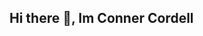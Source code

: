 ## Hi there 👋, Im Conner Cordell

<!--
**Bonnieman222/Bonnieman222** is a ✨ _special_ ✨ repository because its `README.md` (this file) appears on your GitHub profile.

Here are some ideas to get you started:

- 🔭 I’m currently working on Schoolwork.
- 🌱 I’m currently learning Fundamentals of Technology
- 👯 I’m looking to collaborate on nothing at the moment
- 🤔 I’m looking for help with nothing at the moment
- 💬 Ask me about rhytym games🎤🎶
- 📫 How to reach me: Email me at connercordell0907@gmail.com🗣
- ⚡ Fun fact: Your fingers are made of finger🗿
- 🤯 Sleep is for those who sleep 🤯   
    🦾🥔🦾    
      🦿🦿
-->
